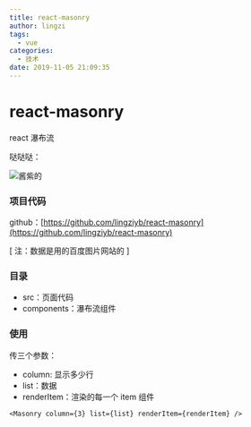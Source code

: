 ```yaml
---
title: react-masonry
author: lingzi
tags:
  - vue
categories:
  - 技术
date: 2019-11-05 21:09:35
---
```


# react-masonry

react 瀑布流

哒哒哒：

![酱紫的](http://static.lemonof.com/react-masonry/readme.png)

### 项目代码

github：[https://github.com/lingziyb/react-masonry](https://github.com/lingziyb/react-masonry)

[ 注：数据是用的百度图片网站的 ]

### 目录

- src：页面代码
- components：瀑布流组件

### 使用

传三个参数：

- column: 显示多少行
- list：数据
- renderItem：渲染的每一个 item 组件

```
<Masonry column={3} list={list} renderItem={renderItem} />
```
